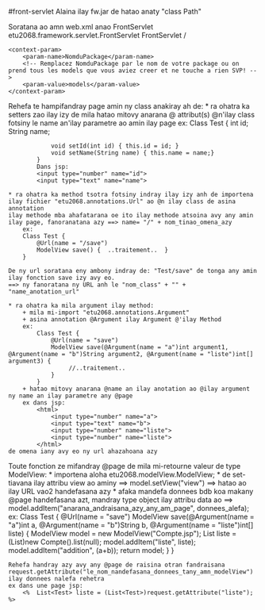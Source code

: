 #front-servlet
Alaina ilay fw.jar de hatao anaty "class Path"

Soratana ao amn web.xml anao
    <servlet>
        <servlet-name>FrontServlet</servlet-name>
        <servlet-class>etu2068.framework.servlet.FrontServlet</servlet-class>
    </servlet>
    <servlet-mapping>
        <servlet-name>FrontServlet</servlet-name>
        <url-pattern>/</url-pattern>
    </servlet-mapping>

    <context-param>
        <param-name>NomduPackage</param-name>
        <!-- Remplacez NomduPackage par le nom de votre package ou on prend tous les models que vous aviez creer et ne touche a rien SVP! -->
        <param-value>models</param-value> 
    </context-param>

Rehefa te hampifandray page amin ny class anakiray ah de:
    * ra ohatra ka setters zao ilay izy de mila hatao mitovy anarana @ attribut(s) @n'ilay class fotsiny le name an'ilay parametre ao amin ilay page
        ex: 
            Class Test {
                int id;
                String name;

                void setId(int id) { this.id = id; }
                void setName(String name) { this.name = name;}
            }
            Dans jsp: 
            <input type="number" name="id">
            <input type="text" name="name">

    * ra ohatra ka method tsotra fotsiny indray ilay izy anh de importena ilay fichier "etu2068.annotations.Url" ao @n ilay class de asina annotation
    ilay methode mba ahafatarana oe ito ilay methode atsoina avy any amin ilay page, fanoranatana azy ==> name= "/" + nom_tinao_omena_azy
        ex: 
        Class Test {
            @Url(name = "/save")
            ModelView save() {  ..traitement..  }
        }

    De ny url soratana eny ambony indray de: "Test/save" de tonga any amin ilay fonction save izy avy eo.
    ==> ny fanoratana ny URL anh le "nom_class" + "" + "name_anotation_url"

    * ra ohatra ka mila argument ilay method:
        + mila mi-import "etu2068.annotations.Argument"
        + asina annotation @Argument ilay Argument @'ilay Method
        ex: 
            Class Test {
                @Url(name = "save")
                ModelView save(@Argument(name = "a")int argument1, @Argument(name = "b")String argument2, @Argument(name = "liste")int[] argument3) { 
                     //..traitement..  
                }
            }
        + hatao mitovy anarana @name an ilay anotation ao @ilay argument ny name an ilay parametre any @page 
        ex dans jsp:
            <html>
                <input type="number" name="a">
                <input type="text" name="b">
                <input type="number" name="liste">
                <input type="number" name="liste">
            </html>
    de omena iany avy eo ny url ahazahoana azy

Toute fonction ze mifandray @page de mila mi-retourne valeur de type ModelView:
    * importena aloha etu2068.modelView.ModelView;
    * de set-tiavana ilay attribu view ao aminy ==> model.setView("view") ==> hatao ao ilay URL vao2 handefasana azy
    * afaka mandefa donnees bdb koa makany @page handefasana azt, mandray type object ilay attribu data ao ==> model.addItem("anarana_andraisana_azy_any_am_page", donnees_alefa);
    ex: 
        Class Test {
            @Url(name = "save")
            ModelView save(@Argument(name = "a")int a, @Argument(name = "b")String b, @Argument(name = "liste")int[] liste) { 
                ModelView model = new ModelView("Compte.jsp");
                List<Compte> liste = (List<Compte>)new Compte().list(null);
                model.addItem("liste", liste);
                model.addItem("addition", (a+b));
                return model;
            }
        }
    
    Rehefa handray azy avy any @page de raisina otran fandraisana request.getAttribute("le_nom_nandefasana_donnees_tany_amn_modelView") ilay donnees nalefa rehetra
    ex dans une page jsp:
        <%  List<Test> liste = (List<Test>)request.getAttribute("liste"); %>


